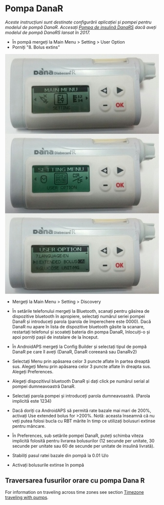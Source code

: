 # Pompa DanaR

*Aceste instrucțiuni sunt destinate configurării aplicației și pompei pentru modelul de pompă DanaR. Accesați [Pompa de insulină DanaRS](./DanaRS-Insulin-Pump) dacă aveți modelul de pompă DanaRS lansat în 2017.*

* În pompă mergeți la Main Menu > Setting > User Option
* Porniți "8. Bolus extins"

![Pompă DanaR](../images/danar1.png)

* Mergeți la Main Menu > Setting > Discovery
* În setările telefonului mergeți la Bluetooth, scanați pentru găsirea de dispozitive bluetooth în apropiere, selectați numărul seriei pompei DanaR și introduceți parola (parola de împerechere este 0000). Dacă DanaR nu apare în lista de dispozitive bluetooth găsite la scanare, restartați telefonul și scoateți bateria din pompa DanaR, înlocuiți-o și apoi porniți pașii de instalare de la început.

* În AndroidAPS mergeți la Config Builder și selectați tipul de pompă DanaR pe care îl aveți (DanaR, DanaR coreeană sau DanaRv2)

* Selectați Menu prin apăsarea celor 3 puncte aflate în partea dreaptă sus. Alegeți Menu prin apăsarea celor 3 puncte aflate în dreapta sus. Alegeți Preferences.
* Alegeți dispozitivul bluetooth DanaR și dați click pe numărul serial al pompei dumneavoastră DanaR.
* Selectați parola pompei și introduceți parola dumneavoastră. (Parola implicită este 1234)
* Dacă doriți ca AndroidAPS să permită rate bazale mai mari de 200%, activați Use extended bolus for >200%. Notă: aceasta înseamnă că nu veți putea folosi bucla cu RBT mărite în timp ce utilizați bolusuri extinse pentru mâncare.
* În Preferences, sub setările pompei DanaR, puteți schimba viteza implicită folosită pentru livrarea bolusurilor (12 secunde per unitate, 30 secunde per unitate sau 60 de secunde per unitate de insulină livrată).
* Stabiliți pasul ratei bazale din pompă la 0.01 U/o
* Activați bolusurile extinse în pompă

## Traversarea fusurilor orare cu pompa Dana R

For information on traveling across time zones see section [Timezone traveling with pumps](../Usage/Timezone-traveling#danarv2-danars).